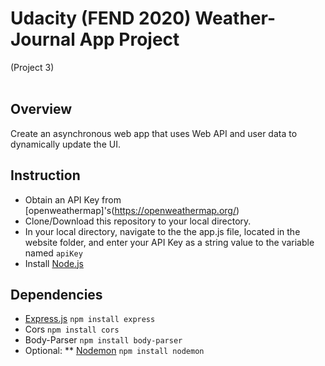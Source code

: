 # Udacity (FEND 2020) Weather-Journal App Project
(Project 3)
<br/>
<br/>

## Overview
Create an asynchronous web app that uses Web API and user data to dynamically update the UI. 

## Instruction
*	Obtain an API Key from [openweathermap]'s(https://openweathermap.org/)
*	Clone/Download this repository to your local directory.
*	In your local directory, navigate to the the app.js file, located in the website folder, and enter your API Key as a string value to the variable named ```apiKey```
*	Install [Node.js](https://nodejs.org/en/download/)

## Dependencies
*	[Express.js](https://expressjs.com/) ```npm install express```
*	Cors ```npm install cors```
*	Body-Parser ```npm install body-parser```
*	Optional:
**	[Nodemon](https://www.npmjs.com/package/nodemon) ```npm install nodemon``` 
